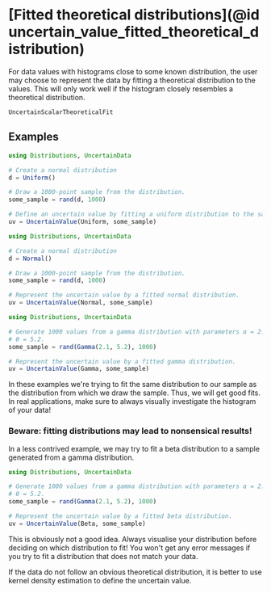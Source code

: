 # [Fitted theoretical distributions](@id uncertain_value_fitted_theoretical_distribution)

For data values with histograms close to some known distribution, the user
may choose to represent the data by fitting a theoretical distribution to the
values. This will only work well if the histogram closely resembles a
theoretical distribution.

```@docs
UncertainScalarTheoreticalFit
```

## Examples

``` julia tab="Uniform"
using Distributions, UncertainData

# Create a normal distribution
d = Uniform()

# Draw a 1000-point sample from the distribution.
some_sample = rand(d, 1000)

# Define an uncertain value by fitting a uniform distribution to the sample.
uv = UncertainValue(Uniform, some_sample)
```

``` julia tab="Normal"
using Distributions, UncertainData

# Create a normal distribution
d = Normal()

# Draw a 1000-point sample from the distribution.
some_sample = rand(d, 1000)

# Represent the uncertain value by a fitted normal distribution.
uv = UncertainValue(Normal, some_sample)
```

``` julia tab="Gamma"
using Distributions, UncertainData

# Generate 1000 values from a gamma distribution with parameters α = 2.1,
# θ = 5.2.
some_sample = rand(Gamma(2.1, 5.2), 1000)

# Represent the uncertain value by a fitted gamma distribution.
uv = UncertainValue(Gamma, some_sample)
```
In these examples we're trying to fit the same distribution to our sample
as the distribution from which we draw the sample. Thus, we will get good fits.
In real applications, make sure to always visually investigate the histogram
of your data!


### Beware: fitting distributions may lead to nonsensical results!

In a less contrived example, we may try to fit a beta distribution to a sample
generated from a gamma distribution.


``` julia
using Distributions, UncertainData

# Generate 1000 values from a gamma distribution with parameters α = 2.1,
# θ = 5.2.
some_sample = rand(Gamma(2.1, 5.2), 1000)

# Represent the uncertain value by a fitted beta distribution.
uv = UncertainValue(Beta, some_sample)
```

This is obviously not a good idea. Always visualise your distribution before
deciding on which distribution to fit! You won't get any error messages if you
try to fit a distribution that does not match your data.

If the data do not follow an obvious theoretical distribution, it is better to
use kernel density estimation to define the uncertain value.

